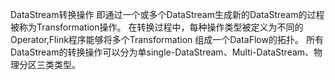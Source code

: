 DataStream转换操作
  即通过一个或多个DataStream生成新的DataStream的过程被称为Transformation操作。
  在转换过程中，每种操作类型被定义为不同的Operator,Flink程序能够将多个Transformation
  组成一个DataFlow的拓扑。
  所有DataStream的转换操作可以分为单single-DataStream、Multi-DataStream、物理分区三类类型。
  